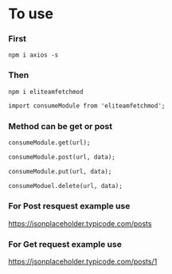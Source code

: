 # To use 

### First 

```
npm i axios -s
```
### Then 

```
npm i eliteamfetchmod
```

```diff
import consumeModule from 'eliteamfetchmod';
```
### Method can be get or post


```diff
consumeModule.get(url);
```

```diff
consumeModule.post(url, data);
```

```diff
consumeModule.put(url, data);
```

```diff
consumeModuel.delete(url, data);
```

### For Post resquest example use
https://jsonplaceholder.typicode.com/posts

### For Get request example use
https://jsonplaceholder.typicode.com/posts/1
